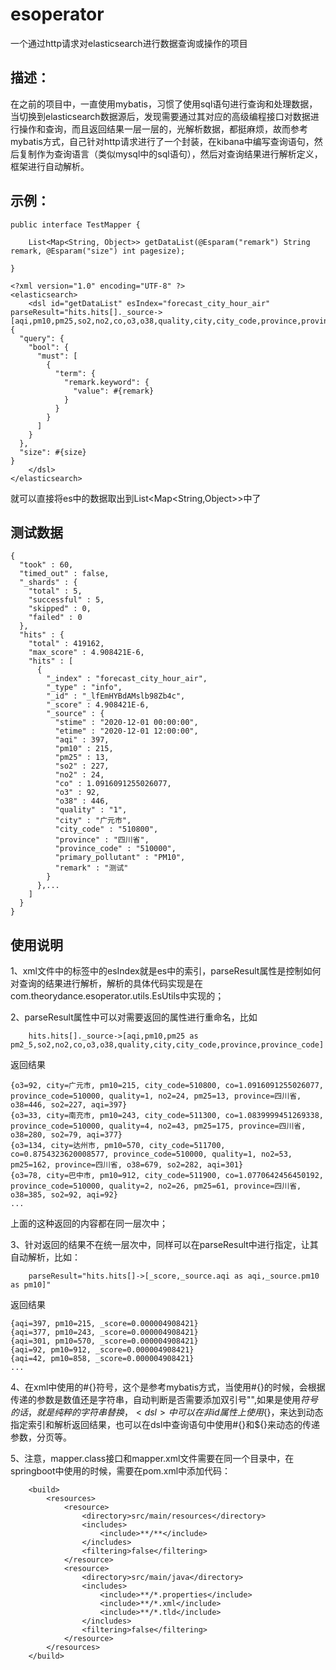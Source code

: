 # esoperator
一个通过http请求对elasticsearch进行数据查询或操作的项目

## 描述：
在之前的项目中，一直使用mybatis，习惯了使用sql语句进行查询和处理数据，当切换到elasticsearch数据源后，发现需要通过其对应的高级编程接口对数据进行操作和查询，而且返回结果一层一层的，光解析数据，都挺麻烦，故而参考mybatis方式，自己针对http请求进行了一个封装，在kibana中编写查询语句，然后复制作为查询语言（类似mysql中的sql语句），然后对查询结果进行解析定义，框架进行自动解析。

## 示例：
```
public interface TestMapper {
	
	List<Map<String, Object>> getDataList(@Esparam("remark") String remark, @Esparam("size") int pagesize);
	
}
```

```
<?xml version="1.0" encoding="UTF-8" ?>
<elasticsearch>
   	<dsl id="getDataList" esIndex="forecast_city_hour_air" parseResult="hits.hits[]._source->[aqi,pm10,pm25,so2,no2,co,o3,o38,quality,city,city_code,province,province_code]">
{
  "query": {
    "bool": {
      "must": [
        {
          "term": {
            "remark.keyword": {
              "value": #{remark}
            }
          }
        }
      ]
    }
  },
  "size": #{size}
}
	</dsl>
</elasticsearch>
```

就可以直接将es中的数据取出到List<Map<String,Object>>中了

## 测试数据
```
{
  "took" : 60,
  "timed_out" : false,
  "_shards" : {
    "total" : 5,
    "successful" : 5,
    "skipped" : 0,
    "failed" : 0
  },
  "hits" : {
    "total" : 419162,
    "max_score" : 4.908421E-6,
    "hits" : [
      {
        "_index" : "forecast_city_hour_air",
        "_type" : "info",
        "_id" : "_lfEmHYBdAMslb98Zb4c",
        "_score" : 4.908421E-6,
        "_source" : {
          "stime" : "2020-12-01 00:00:00",
          "etime" : "2020-12-01 12:00:00",
          "aqi" : 397,
          "pm10" : 215,
          "pm25" : 13,
          "so2" : 227,
          "no2" : 24,
          "co" : 1.0916091255026077,
          "o3" : 92,
          "o38" : 446,
          "quality" : "1",
          "city" : "广元市",
          "city_code" : "510800",
          "province" : "四川省",
          "province_code" : "510000",
          "primary_pollutant" : "PM10",
          "remark" : "测试"
        }
      },...
    ]
  }
}
```

## 使用说明
1、xml文件中的<dsl>标签中的esIndex就是es中的索引，parseResult属性是控制如何对查询的结果进行解析，解析的具体代码实现是在com.theorydance.esoperator.utils.EsUtils中实现的；<br>

2、parseResult属性中可以对需要返回的属性进行重命名，比如
```
	hits.hits[]._source->[aqi,pm10,pm25 as pm2_5,so2,no2,co,o3,o38,quality,city,city_code,province,province_code]
```
返回结果
```
{o3=92, city=广元市, pm10=215, city_code=510800, co=1.0916091255026077, province_code=510000, quality=1, no2=24, pm25=13, province=四川省, o38=446, so2=227, aqi=397}
{o3=33, city=南充市, pm10=243, city_code=511300, co=1.0839999451269338, province_code=510000, quality=4, no2=43, pm25=175, province=四川省, o38=280, so2=79, aqi=377}
{o3=134, city=达州市, pm10=570, city_code=511700, co=0.8754323620008577, province_code=510000, quality=1, no2=53, pm25=162, province=四川省, o38=679, so2=282, aqi=301}
{o3=78, city=巴中市, pm10=912, city_code=511900, co=1.0770642456450192, province_code=510000, quality=2, no2=26, pm25=61, province=四川省, o38=385, so2=92, aqi=92}
...
```
上面的这种返回的内容都在同一层次中；<br>

3、针对返回的结果不在统一层次中，同样可以在parseResult中进行指定，让其自动解析，比如：
```
	parseResult="hits.hits[]->[_score,_source.aqi as aqi,_source.pm10 as pm10]"
```
返回结果
```
{aqi=397, pm10=215, _score=0.000004908421}
{aqi=377, pm10=243, _score=0.000004908421}
{aqi=301, pm10=570, _score=0.000004908421}
{aqi=92, pm10=912, _score=0.000004908421}
{aqi=42, pm10=858, _score=0.000004908421}
...
```

4、在xml中使用的#{}符号，这个是参考mybatis方式，当使用#{}的时候，会根据传递的参数是数值还是字符串，自动判断是否需要添加双引号"",如果是使用${}符号的话，就是纯粹的字符串替换，<dsl>中可以在非id属性上使用${}，来达到动态指定索引和解析返回结果，也可以在dsl中查询语句中使用#{}和${}来动态的传递参数，分页等。<br>

5、注意，mapper.class接口和mapper.xml文件需要在同一个目录中，在springboot中使用的时候，需要在pom.xml中添加代码：
```
	<build>
		<resources>
			<resource>
				<directory>src/main/resources</directory>
				<includes>
					<include>**/**</include>
				</includes>
				<filtering>false</filtering>
			</resource>
			<resource>
				<directory>src/main/java</directory>
				<includes>
					<include>**/*.properties</include>
					<include>**/*.xml</include>
					<include>**/*.tld</include>
				</includes>
				<filtering>false</filtering>
			</resource>
		</resources>
	</build>
```
